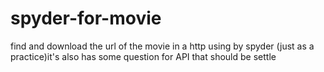 # spyder-for-movie
find and download the url of the movie in a http using by spyder (just as a practice)it's also has some question for API that should be settle
